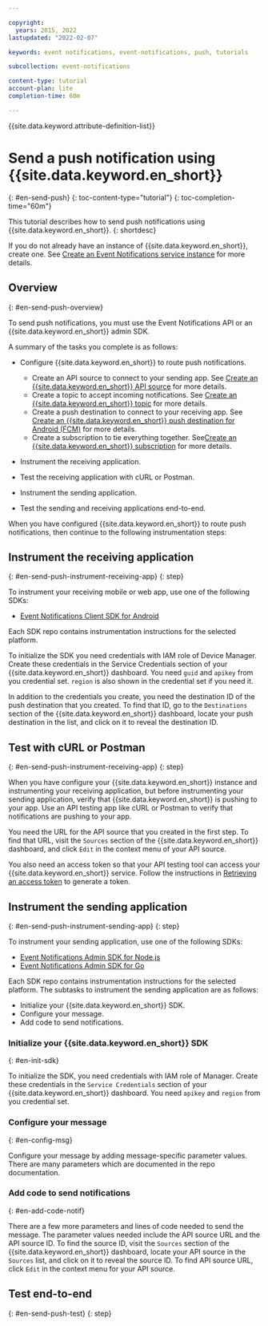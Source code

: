 ```yaml
---

copyright:
  years: 2015, 2022
lastupdated: "2022-02-07"

keywords: event notifications, event-notifications, push, tutorials

subcollection: event-notifications

content-type: tutorial
account-plan: lite
completion-time: 60m

---
```


{{site.data.keyword.attribute-definition-list}}

# Send a push notification using {{site.data.keyword.en_short}}
{: #en-send-push}
{: toc-content-type="tutorial"}
{: toc-completion-time="60m"}

This tutorial describes how to send push notifications using {{site.data.keyword.en_short}}.
{: shortdesc}

If you do not already have an instance of {{site.data.keyword.en_short}}, create one. See [Create an Event Notifications service instance](/docs/event-notifications?topic=event-notifications-en-create-en-instance) for more details.

## Overview
{: #en-send-push-overview}

To send push notifications, you must use the Event Notifications API or an {{site.data.keyword.en_short}} admin SDK. 

A summary of the tasks you complete is as follows:

- Configure {{site.data.keyword.en_short}} to route push notifications.

	- Create an API source to connect to your sending app. See [Create an {{site.data.keyword.en_short}} API source](/docs/event-notifications?topic=event-notifications-en-create-en-source) for more details.
	- Create a topic to accept incoming notifications. See [Create an {{site.data.keyword.en_short}} topic](/docs/event-notifications?topic=event-notifications-en-create-en-topic) for more details.
	- Create a push destination to connect to your receiving app. See [Create an {{site.data.keyword.en_short}} push destination for Android (FCM)](/docs/event-notifications?topic=event-notifications-en-create-en-destination-push-fcm) for more details.
	- Create a subscription to tie everything together. See[Create an {{site.data.keyword.en_short}} subscription](/docs/event-notifications?topic=event-notifications-en-create-en-subscription) for more details.

- Instrument the receiving application.
- Test the receiving application with cURL or Postman.
- Instrument the sending application.
- Test the sending and receiving applications end-to-end.

When you have configured {{site.data.keyword.en_short}} to route push notifications, then continue to the following instrumentation steps:

## Instrument the receiving application
{: #en-send-push-instrument-receiving-app}
{: step}

To instrument your receiving mobile or web app, use one of the following SDKs:

- [Event Notifications Client SDK for Android](https://github.com/IBM/event-notifications-destination-android-sdk)

Each SDK repo contains instrumentation instructions for the selected platform.

To initialize the SDK you need credentials with IAM role of Device Manager. Create these credentials in the Service Credentials section of your {{site.data.keyword.en_short}} dashboard. You need `guid` and `apikey` from you credential set. `region` is also shown in the credential set if you need it.

In addition to the credentials you create, you need the destination ID of the push destination that you created. To find that ID, go to the `Destinations` section of the {{site.data.keyword.en_short}} dashboard, locate your push destination in the list, and click on it to reveal the destination ID.

## Test with cURL or Postman
{: #en-send-push-instrument-receiving-app}
{: step}

When you have configure your {{site.data.keyword.en_short}} instance and instrumenting your receiving application, but before instrumenting your sending application, verify that {{site.data.keyword.en_short}} is pushing to your app. Use an API testing app like cURL or Postman to verify that notifications are pushing to your app. 

You need the URL for the API source that you created in the first step. To find that URL, visit the `Sources` section of the {{site.data.keyword.en_short}} dashboard, and click `Edit` in the context menu of your API source. 

You also need an access token so that your API testing tool can access your {{site.data.keyword.en_short}} service. Follow the instructions in [Retrieving an access token](/docs/hs-crypto?topic=hs-crypto-retrieve-access-token) to generate a token.

## Instrument the sending application
{: #en-send-push-instrument-sending-app}
{: step}

To instrument your sending application, use one of the following SDKs:

- [Event Notifications Admin SDK for Node.js](https://github.com/IBM/event-notifications-node-admin-sdk)
- [Event Notifications Admin SDK for Go](https://github.com/IBM/event-notifications-go-admin-sdk)

Each SDK repo contains instrumentation instructions for the selected platform. The subtasks to instrument the sending application are as follows:

- Initialize your {{site.data.keyword.en_short}} SDK.
- Configure your message.
- Add code to send notifications.

### Initialize your {{site.data.keyword.en_short}} SDK
{: #en-init-sdk}

To initialize the SDK, you need credentials with IAM role of Manager. Create these credentials in the `Service Credentials` section of your {{site.data.keyword.en_short}} dashboard. You need `apikey` and `region` from you credential set.


### Configure your message
{: #en-config-msg}

Configure your message by adding message-specific parameter values. There are many parameters which are documented in the repo documentation.

### Add code to send notifications
{: #en-add-code-notif}

There are a few more parameters and lines of code needed to send the message. The parameter values needed include the API source URL and the API source ID. To find the source ID, visit the `Sources` section of the {{site.data.keyword.en_short}} dashboard, locate your API source in the `Sources` list, and click on it to reveal the source ID. To find API source URL, click `Edit` in the context menu for your API source.

## Test end-to-end
{: #en-send-push-test}
{: step}
